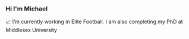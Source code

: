 ### Hi I'm Michael

📈 I’m currently working in Elite Football. I am also completing my PhD at Middlesex University

